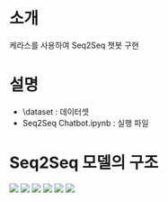 # 소개
케라스를 사용하여 Seq2Seq 챗봇 구현

# 설명
- \dataset : 데이터셋
- Seq2Seq Chatbot.ipynb : 실행 파일

# Seq2Seq 모델의 구조
<img src = "/image/image01.png">

<img src = "/image/image02.png">

<img src = "/image/image03.png">

<img src = "/image/image04.png">

<img src = "/image/image05.png">

<img src = "/image/image06.png">
